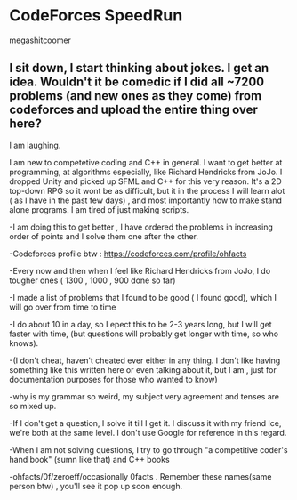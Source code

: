 # CodeForces SpeedRun
megashitcoomer

I sit down, I start thinking about jokes. I get an idea. Wouldn't it be comedic if I did all ~7200 problems (and new ones as they come)  from codeforces and upload the entire thing over here?
---
I am laughing.

I am new to competetive coding and C++ in general. I want to get better at programming, at algorithms especially, like Richard Hendricks from JoJo. I dropped Unity and picked up SFML and C++ for this very reason. It's a 2D top-down RPG so it wont be as difficult, but it in the process I will learn alot ( as I have in the past few days) , and most importantly how to make stand alone programs. I am tired of just making scripts.



-I am doing this to get better , I have ordered the problems in increasing order of points and I solve them one after the other.

-Codeforces profile btw : https://codeforces.com/profile/ohfacts 

-Every now and then when I feel like Richard Hendricks from JoJo, I do tougher ones ( 1300 , 1000 , 900 done so far)

-I made a list of problems that I found to be good ( **I** found good), which I will go over from time to time

-I do about 10 in a day, so I epect this to be 2-3 years long, but I will get faster with time, (but questions will probably get longer with time, so who knows).

-(I don't cheat, haven't cheated ever either in any thing. I don't like having something like this written here or even talking about it, but I am , just for documentation purposes for those who wanted to know)

-why is my grammar so weird, my subject very agreement and tenses are so mixed up.

-If I don't get a question, I solve it till I get it. I discuss it with my friend Ice, we're both at the same level. I don't use Google for reference in this regard.

-When I am not solving questions, I try to go through "a competitive coder's hand book" (sumn like that) and C++ books 

-ohfacts/0f/zeroeff/occasionally 0facts . Remember these names(same person btw) , you'll see it pop up soon enough.
